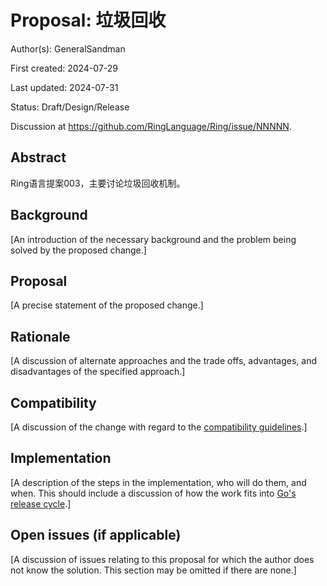 # Proposal: 垃圾回收

Author(s): GeneralSandman

First created: 2024-07-29

Last updated: 2024-07-31

Status: Draft/Design/Release

Discussion at https://github.com/RingLanguage/Ring/issue/NNNNN.

## Abstract

Ring语言提案003，主要讨论垃圾回收机制。

## Background

[An introduction of the necessary background and the problem being solved by the proposed change.]

## Proposal

[A precise statement of the proposed change.]

## Rationale

[A discussion of alternate approaches and the trade offs, advantages, and disadvantages of the specified approach.]

## Compatibility

[A discussion of the change with regard to the
[compatibility guidelines](https://go.dev/doc/go1compat).]

## Implementation

[A description of the steps in the implementation, who will do them, and when.
This should include a discussion of how the work fits into [Go's release cycle](https://go.dev/wiki/Go-Release-Cycle).]

## Open issues (if applicable)

[A discussion of issues relating to this proposal for which the author does not
know the solution. This section may be omitted if there are none.]